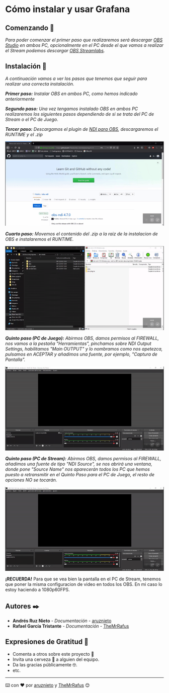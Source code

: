 # Cómo instalar y usar Grafana


## Comenzando 🚀

_Para poder comenzar el primer paso que realizaremos será descargar [OBS Studio](https://obsproject.com/es) en ambos PC, opcionalmente en el PC desde el que vamos a realizar el Stream podemos descargar [OBS Streamlabs](https://streamlabs.com/streamlabs-obs)._


## Instalación 🔧

_A continuación vamos a ver los pasos que tenemos que seguir para realizar una correcta instalación._

_**Primer paso:** Instalar OBS en ambos PC, como hemos indicado anteriormente_


_**Segundo paso:** Una vez tengamos instalado OBS en ambos PC realizaremos los siguientes pasos dependiendo de si se trata del PC de Stream o el PC de Juego._


_**Tercer paso:** Descargamos el plugin de [NDI para OBS](https://github.com/Palakis/obs-ndi/releases/tag/4.7.0), descargaremos el RUNTIME y el .zip_

![](imagenes/ndi-obs.gif)


_**Cuarto paso:** Movemos el contenido del .zip a la raiz de la instalacion de OBS e instalaremos el RUNTIME._

![](imagenes/zip.gif)


_**Quinto paso (PC de Juego):** Abirmos OBS, damos permisos al FIREWALL, nos vamos a la pestaña "Herramientas", pinchamos sobre NDI Output Settings, habilitamos "Main OUTPUT" y lo nombramos como nos apetezca, pulsamos en ACEPTAR y añadimos una fuente, por ejemplo, "Captura de Pantalla"._

![](imagenes/pcjuego.gif)

_**Quinto paso (PC de Stream):** Abirmos OBS, damos permisos al FIREWALL, añadimos una fuente de tipo "NDI Source", se nos abrirá una ventana, donde pone "Source Name" nos aparecerán todos los PC que hemos puesto a retransmitir en el Quinto Paso para el PC de Juego, el resto de opciones NO se tocarán._

![](imagenes/pcstream.gif)

**¡RECUERDA!** Para que se vea bien la pantalla en el PC de Stream, tenemos que poner la misma configuracion de video en todos los OBS. En mi caso lo estoy haciendo a 1080p60FPS.

## Autores ✒️

* **Andrés Ruz Nieto** - *Documentación* - [aruznieto](https://github.com/aruznieto) 
* **Rafael García Tristante** - *Documentación* - [TheMrRafus](https://github.com/TheMrRafus) 

## Expresiones de Gratitud 🎁

* Comenta a otros sobre este proyecto 📢
* Invita una cerveza 🍺 a alguien del equipo. 
* Da las gracias públicamente 🤓.
* etc.

---
⌨️ con ❤️ por [aruznieto](https://github.com/aruznieto) y [TheMrRafus](https://github.com/TheMrRafus) 😊
